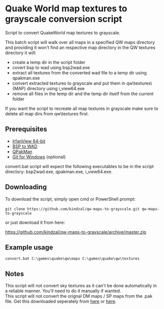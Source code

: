 # Quake World map textures to grayscale conversion script
Script to convert QuakeWorld map textures to grayscale.

This batch script will walk over all maps in a specified QW maps directory and providing 
it won't find an respective map directory in the QW textures directory it will:
- create a temp dir in the script folder
- covert bsp to wad using bsp2wad.exe
- extract all textures from the converted wad file to a temp dir using qpakman.exe
- convert extracted textures to grayscale and put them in qw\textures\\{MAP} directory using i_view64.exe
- remove all files in the temp dir and the temp dir itself from the current folder

If you want the script to recreate all map textures in grayscale make sure to delete all map dirs from qw\textures first.

## Prerequisites
- <a href="https://www.irfanview.com/64bit.htm" rel="nofollow">IrfanView 64-bit</a>
- <a href="https://joshua.itch.io/quake-tools?download" rel="nofollow">BSP to WAD</a>
- <a href="https://www.quaddicted.com/files/tools/qpakman-062b.zip" rel="nofollow">QPakMan</a>
- <a href="https://git-scm.com/download/win" rel="nofollow">Git for Windows</a> (optional)

convert.bat script will expect the following executables to be in the script directory: bsp2wad.exe, qpakman.exe, i_view64.exe.

## Downloading
To download the script, simply open cmd or PowerShell prompt: <br/><br/>
`git clone https://github.com/kindzal/qw-maps-to-grayscale.git qw-maps-to-grayscale`

or just download it from here:

<a href="https://github.com/kindzal/qw-maps-to-grayscale/archive/master.zip" rel="nofollow">https://github.com/kindzal/qw-maps-to-grayscale/archive/master.zip</a>

## Example usage
`convert.bat C:\games\quake\qw\maps C:\games\quake\qw\textures`

## Notes
This script will not convert sky textures as it can't be done automatically in a reliable manner. You'll need to do it manually if wanted. <br/>
This script will not convert the orignal DM maps / SP maps from the .pak file. Get this downloaded seperately from <a href="https://www.quakeworld.nu/forum/topic/2042/37310/greyish-textures-pack-clean-simple/" rel="nofollow">here</a> or <a href="https://gfx.quakeworld.nu/browse/textures/" rel="nofollow">here</a>.
